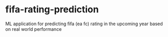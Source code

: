 # fifa-rating-prediction
ML application for predicting fifa (ea fc) rating in the upcoming year based on real world performance
